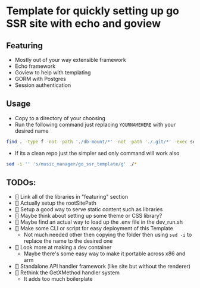 # Template for quickly setting up go SSR site with echo and goview

## Featuring
- Mostly out of your way extensible framework 
- Echo framework 
- Goview to help with templating
- GORM with Postgres
- Session authentication


## Usage
- Copy to a directory of your choosing
- Run the following command just replacing `YOURNAMEHERE` with your desired name
```sh
find . -type f -not -path './db-mount/*' -not -path './.git/*' -exec sed -i '' 's/go_ssr_template/YOURNAMEHERE/g' {} \;
```
- If its a clean repo just the simpler sed only command will work also
```sh 
sed -i '' 's/music_manager/go_ssr_template/g' ./* 
```

## TODOs:
- [] Link all of the libraries in "featuring" section
- [] Actually setup the rootSitePath
- [] Setup a good way to serve static content such as libraries
- [] Maybe think about setting up some theme or CSS library?
- [] Maybe find an actual way to load up the .env file in the dev_run.sh
- [] Make some CLI or script for easy deployment of this Template
  - Not much needed other then copying the folder then using `sed -i` to replace the name to the desired one
- [] Look more at making a dev container
  - Maybe there's some easy way to make it portable across x86 and arm
- [] Standalone API handler framework (like site but without the renderer)
- [] Rethink the GetXMethod handler system
  - It adds too much boilerplate 



